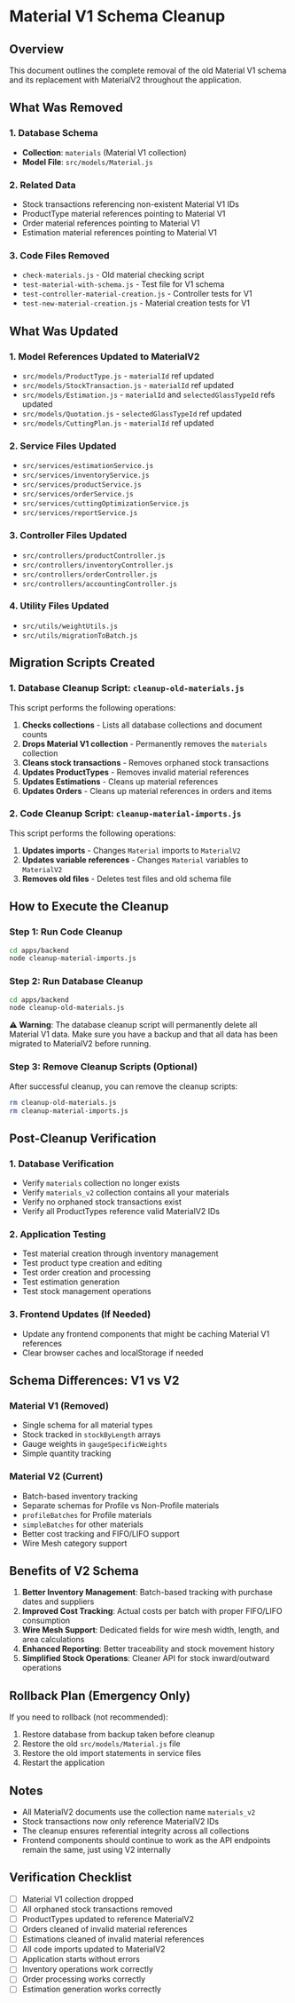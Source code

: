 # Material V1 Schema Cleanup

## Overview
This document outlines the complete removal of the old Material V1 schema and its replacement with MaterialV2 throughout the application.

## What Was Removed

### 1. Database Schema
- **Collection**: `materials` (Material V1 collection)
- **Model File**: `src/models/Material.js`

### 2. Related Data
- Stock transactions referencing non-existent Material V1 IDs
- ProductType material references pointing to Material V1
- Order material references pointing to Material V1
- Estimation material references pointing to Material V1

### 3. Code Files Removed
- `check-materials.js` - Old material checking script
- `test-material-with-schema.js` - Test file for V1 schema
- `test-controller-material-creation.js` - Controller tests for V1
- `test-new-material-creation.js` - Material creation tests for V1

## What Was Updated

### 1. Model References Updated to MaterialV2
- `src/models/ProductType.js` - `materialId` ref updated
- `src/models/StockTransaction.js` - `materialId` ref updated  
- `src/models/Estimation.js` - `materialId` and `selectedGlassTypeId` refs updated
- `src/models/Quotation.js` - `selectedGlassTypeId` ref updated
- `src/models/CuttingPlan.js` - `materialId` ref updated

### 2. Service Files Updated
- `src/services/estimationService.js`
- `src/services/inventoryService.js`
- `src/services/productService.js`
- `src/services/orderService.js`
- `src/services/cuttingOptimizationService.js`
- `src/services/reportService.js`

### 3. Controller Files Updated
- `src/controllers/productController.js`
- `src/controllers/inventoryController.js` 
- `src/controllers/orderController.js`
- `src/controllers/accountingController.js`

### 4. Utility Files Updated
- `src/utils/weightUtils.js`
- `src/utils/migrationToBatch.js`

## Migration Scripts Created

### 1. Database Cleanup Script: `cleanup-old-materials.js`
This script performs the following operations:
1. **Checks collections** - Lists all database collections and document counts
2. **Drops Material V1 collection** - Permanently removes the `materials` collection
3. **Cleans stock transactions** - Removes orphaned stock transactions
4. **Updates ProductTypes** - Removes invalid material references
5. **Updates Estimations** - Cleans up material references
6. **Updates Orders** - Cleans up material references in orders and items

### 2. Code Cleanup Script: `cleanup-material-imports.js`
This script performs the following operations:
1. **Updates imports** - Changes `Material` imports to `MaterialV2`
2. **Updates variable references** - Changes `Material` variables to `MaterialV2`
3. **Removes old files** - Deletes test files and old schema file

## How to Execute the Cleanup

### Step 1: Run Code Cleanup
```bash
cd apps/backend
node cleanup-material-imports.js
```

### Step 2: Run Database Cleanup  
```bash
cd apps/backend
node cleanup-old-materials.js
```

**⚠️ Warning**: The database cleanup script will permanently delete all Material V1 data. Make sure you have a backup and that all data has been migrated to MaterialV2 before running.

### Step 3: Remove Cleanup Scripts (Optional)
After successful cleanup, you can remove the cleanup scripts:
```bash
rm cleanup-old-materials.js
rm cleanup-material-imports.js
```

## Post-Cleanup Verification

### 1. Database Verification
- Verify `materials` collection no longer exists
- Verify `materials_v2` collection contains all your materials
- Verify no orphaned stock transactions exist
- Verify all ProductTypes reference valid MaterialV2 IDs

### 2. Application Testing
- Test material creation through inventory management
- Test product type creation and editing
- Test order creation and processing
- Test estimation generation
- Test stock management operations

### 3. Frontend Updates (If Needed)
- Update any frontend components that might be caching Material V1 references
- Clear browser caches and localStorage if needed

## Schema Differences: V1 vs V2

### Material V1 (Removed)
- Single schema for all material types
- Stock tracked in `stockByLength` arrays
- Gauge weights in `gaugeSpecificWeights`
- Simple quantity tracking

### Material V2 (Current)
- Batch-based inventory tracking
- Separate schemas for Profile vs Non-Profile materials
- `profileBatches` for Profile materials
- `simpleBatches` for other materials
- Better cost tracking and FIFO/LIFO support
- Wire Mesh category support

## Benefits of V2 Schema

1. **Better Inventory Management**: Batch-based tracking with purchase dates and suppliers
2. **Improved Cost Tracking**: Actual costs per batch with proper FIFO/LIFO consumption
3. **Wire Mesh Support**: Dedicated fields for wire mesh width, length, and area calculations
4. **Enhanced Reporting**: Better traceability and stock movement history
5. **Simplified Stock Operations**: Cleaner API for stock inward/outward operations

## Rollback Plan (Emergency Only)

If you need to rollback (not recommended):
1. Restore database from backup taken before cleanup
2. Restore the old `src/models/Material.js` file
3. Restore the old import statements in service files
4. Restart the application

## Notes

- All MaterialV2 documents use the collection name `materials_v2`
- Stock transactions now only reference MaterialV2 IDs
- The cleanup ensures referential integrity across all collections
- Frontend components should continue to work as the API endpoints remain the same, just using V2 internally

## Verification Checklist

- [ ] Material V1 collection dropped
- [ ] All orphaned stock transactions removed  
- [ ] ProductTypes updated to reference MaterialV2
- [ ] Orders cleaned of invalid material references
- [ ] Estimations cleaned of invalid material references
- [ ] All code imports updated to MaterialV2
- [ ] Application starts without errors
- [ ] Inventory operations work correctly
- [ ] Order processing works correctly
- [ ] Estimation generation works correctly 